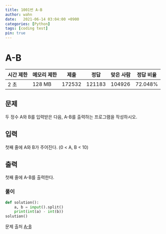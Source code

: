 ```yaml
---
title: 1001번 A-B
author: wahn
date:   2021-06-14 03:04:00 +0900
categories: [Python]
tags: [coding test]
pin: true
---
```


# A-B

|시간 제한|메모리 제한|제출|정답|맞은 사람|정답 비율|
|---|---|---|---|---|---|
|2 초|128 MB|172532|121183|104926|72.048%|


## 문제


두 정수 A와 B를 입력받은 다음, A-B를 출력하는 프로그램을 작성하시오.



## 입력

첫째 줄에 A와 B가 주어진다. (0 < A, B < 10)

## 출력

첫째 줄에 A-B를 출력한다.
  

  
### 풀이  
 
```python
def solution():
    a, b = input().split()
    print(int(a) - int(b))
solution()
 ```

  
문제 출처 [A-B]  

[A-B]: https://www.acmicpc.net/problem/1001
 